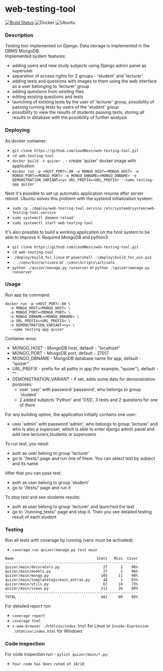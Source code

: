 # web-testing-tool

[![Build Status](https://travis-ci.com/LeadNess/web-testing-tool.svg?branch=master)](https://travis-ci.com/LeadNess/web-testing-tool)
![Docker](https://github.com/LeadNess/web-testing-tool/workflows/Docker/badge.svg)
![Ubuntu](https://github.com/LeadNess/web-testing-tool/workflows/Ubuntu/badge.svg)

### Description
Testing tool implemented on Django. Data storage is implemented in the DBMS MongoDB.  
Implemented system features:
- adding users and new study subjects using Django admin panel as superuser
- separation of access rights for 2 groups - 'student' and 'lecturer'
- adding tests and questions with images to them using the web interface as a user belonging to 'lecturer' group
- adding questions from existing files   
- editing existing questions and tests
- launching of existing tests by the user of 'lecturer' group, possibility of passing running tests by users of the 'student' group  
- possibility to view the results of students passing tests, storing all results in database with the possibility of further analysis  

### Deploying  

As docker container:
- ```git clone https://github.com/LeadNess/web-testing-tool.git```
- ```cd web-testing-tool```
- ```docker build -t quizer .``` - create 'quizer' docker image with application 
- ```docker run -p <HOST_PORT>:80 -e MONGO_HOST=<MONGO_HOST> -e MONGO_PORT=<MONGO_PORT> -e MONGO_DNNAME=<MONGO_DNNAME> -e DEMONSTRATION_VARIANT=<y> URL_PREFIX=<URL_PREFIX> --name testing-app quizer ```

Next it's possible to set up automatic application resume after server reboot. Ubuntu solves this problem with the systemd initialization system:  
- ```sudo cp ./deploy/web-testing-tool.service /etc/systemd/system/web-testing-tool.service```
- ```sudo systemctl daemon-reload```
- ```sudo systemctl start web-testing-tool```

It's also possible to build a working application on the host system to be able to improve it. Required MongoDB and python3:
- ```git clone https://github.com/LeadNess/web-testing-tool.git```
- ```cd web-testing-tool```
- ```./deploy/build_for_linux``` or ```powershell .\deploy\build_for_win.ps1```
- ```. ./venv/bin/activate``` or ```.\venv\Scripts\activate```
- ```python ./quizer/manage.py runserver``` or ```python .\quizer\manage.py runserver```
### Usage 
Run app by command:   
```
docker run -p <HOST_PORT>:80 \
  -e MONGO_HOST=<MONGO_HOST> \
  -e MONGO_PORT=<MONGO_PORT> \
  -e MONGO_DBNAME=<MONGO_DBNAME> \
  -e URL_PREFIX=<URL_PREFIX> \
  -e DEMONSTRATION_VARIANT=<y> \
  --name testing-app quizer
```
Container envs:  
- MONGO_HOST - MongoDB host, default - "localhost"
- MONGO_PORT - MongoDB port, default - 27017
- MONGO_DBNAME - MongoDB database name for app, default - "quizer"
- URL_PREFIX - prefix for all paths in app (for example, "quizer"), default - ""
- DEMONSTRATION_VARIANT - if set, adds some data for demonstration purposes:
  - user 'user' with password 'password', who belongs to group 'student'
  - 2 added subjects 'Python' and 'OSS', 3 tests and 2 questions for one of them
  
For any building option, the application initially contains one user:
- user 'admin' with password 'admin', who belongs to group 'lecturer' and who is also a superuser, which is able to enter django admin panel and add new lecturers,students or superusers

To run test, you need:
- auth as user belong to group 'lecturer'
- go to '/tests/' page and run one of them. You can select test by subject and its name
    
After that you can pass test:
- auth as user belong to group 'student'
- go to '/tests/' page and run it

To stop test and see students results:
- auth as user belong to group 'lecturer' and launched the test
- go to '/running_tests/' page and stop it. Then you see detailed testing result of each student 
### Testing    
Run all tests with coverage by running (venv must be activated):   
- ```coverage run quizer/manage.py test main```

```
Name                                      Stmts   Miss  Cover
-------------------------------------------------------------
quizer/main/decorators.py                    27      1    96%
quizer/main/models.py                        27      1    96%
quizer/main/mongo.py                        105     11    90%
quizer/main/templatetags/main_extras.py      44      3    93%
quizer/main/utils.py                         67     18    73%
quizer/main/views.py                        211     26    88%
-------------------------------------------------------------
TOTAL                                       481     60    88%

```
For detailed report run:
- ```coverage report```  
- ```coverage html```  
- ```x-www-browser ./htmlcov/index.html``` for Linux or ```Invoke-Expression .\htmlcov\index.html``` for Windows

### Code inspection

For code inspection run - ```pylint quizer/main/*.py```:
- ```Your code has been rated at 10/10```